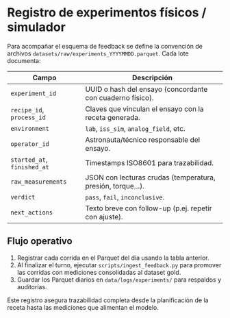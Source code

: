 # Registro de experimentos físicos / simulador

Para acompañar el esquema de feedback se define la convención de archivos
`datasets/raw/experiments_YYYYMMDD.parquet`. Cada lote documenta:

| Campo | Descripción |
| --- | --- |
| `experiment_id` | UUID o hash del ensayo (concordante con cuaderno físico). |
| `recipe_id`, `process_id` | Claves que vinculan el ensayo con la receta generada. |
| `environment` | `lab`, `iss_sim`, `analog_field`, etc. |
| `operator_id` | Astronauta/técnico responsable del ensayo. |
| `started_at`, `finished_at` | Timestamps ISO8601 para trazabilidad. |
| `raw_measurements` | JSON con lecturas crudas (temperatura, presión, torque…). |
| `verdict` | `pass`, `fail`, `inconclusive`. |
| `next_actions` | Texto breve con follow-up (p.ej. repetir con ajuste). |

## Flujo operativo

1. Registrar cada corrida en el Parquet del día usando la tabla anterior.
2. Al finalizar el turno, ejecutar `scripts/ingest_feedback.py` para promover las
   corridas con mediciones consolidadas al dataset gold.
3. Guardar los Parquet diarios en `data/logs/experiments/` para respaldos y
   auditorías.

Este registro asegura trazabilidad completa desde la planificación de la receta
hasta las mediciones que alimentan el modelo.
